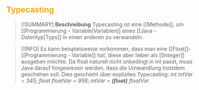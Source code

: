 ## <font color = "orange">Typecasting</font>

>[!SUMMARY] **Beschreibung**
>Typecasting ist eine [[Methode]], um [[Programmierung - Variable|Variablen]] eines [[Java - Datentyp|Typs]] in einen anderen zu verwandeln.

>[!INFO]
>Es kann beispielsweise vorkommen, dass man eine [[Float]]-[[Programmierung - Variable]] hat, diese aber lieber als [[Integer]] ausgeben möchte. Da float naturell nicht unbedingt in int passt, muss Java darauf hingewiesen werden, dass die Umwandlung trotzdem geschehen soll. Dies geschieht über explizites Typecasting:
>*int intVar = 345;*
>*float floatVar = 958*;
>*intVar = **(float)** floatVar*

